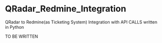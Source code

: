 # QRadar_Redmine_Integration
QRadar to Redmine(as Ticketing System) Integration with API CALLS written in Python 

TO BE WRITTEN
